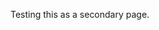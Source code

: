 <!DOCTYPE html>
<html>
<head><title>Testing 2nd page</title></head>
<body>
	<p>Testing this as a secondary page.</p>
</body>

</html>